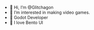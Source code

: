 - 👋 Hi, I’m @Glitchagon
- 👀 I’m interested in making video games.
- 🌱 Godot Developer
- 🍱 I love Bento UI 

<!---
Glitchagon/Glitchagon is a ✨ special ✨ repository because its `README.md` (this file) appears on your GitHub profile.
You can click the Preview link to take a look at your changes.
--->
